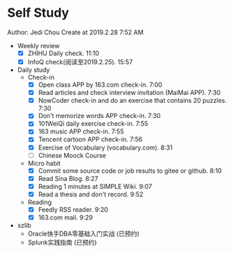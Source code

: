 # Self Study

Author: Jedi Chou
Create at 2019.2.28 7:52 AM

* Weekly review
  -[x] ZHIHU Daily check. 11:10
  -[x] InfoQ check(阅读至2019.2.25). 15:57

* Daily study
  * Check-in
    -[x] Open class APP by 163.com check-in. 7:00
    -[x] Read articles and check interview invitation (MaiMai APP). 7:30
    -[x] NowCoder check-in and do an exercise that contains 20 puzzles. 7:30
    -[x] Don't memorize words APP check-in. 7:30
    -[x] 101WeiQi daily exercise check-in. 7:55
    -[x] 163 music APP check-in. 7:55
    -[x] Tencent cartoon APP check-in. 7:56
    -[x] Exercise of Vocabulary (vocabulary.com). 8:31
    -[ ] Chinese Moock Course

  * Micro habit
    -[x] Commit some source code or job results to gitee or github. 8:10
    -[x] Read Sina Blog. 8:27
    -[x] Reading 1 minutes at SIMPLE Wiki. 9:07
    -[x] Read a thesis and don't record. 9:52

  * Reading
    -[x] Feedly RSS reader. 9:20
    -[x] 163.com mail. 9:29

* szlib
  * Oracle快手DBA零基础入门实战 (已预约)
  * Splunk实践指南 (已预约)
